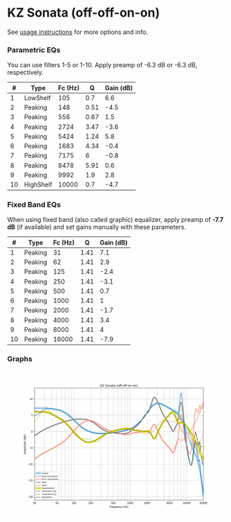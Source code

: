 # KZ Sonata (off-off-on-on)
See [usage instructions](https://github.com/jaakkopasanen/AutoEq#usage) for more options and info.

### Parametric EQs
You can use filters 1-5 or 1-10. Apply preamp of -6.3 dB or -6.3 dB, respectively.

|   # | Type      |   Fc (Hz) |    Q |   Gain (dB) |
|-----|-----------|-----------|------|-------------|
|   1 | LowShelf  |       105 | 0.7  |         6.6 |
|   2 | Peaking   |       148 | 0.51 |        -4.5 |
|   3 | Peaking   |       556 | 0.67 |         1.5 |
|   4 | Peaking   |      2724 | 3.47 |        -3.6 |
|   5 | Peaking   |      5424 | 1.24 |         5.8 |
|   6 | Peaking   |      1683 | 4.34 |        -0.4 |
|   7 | Peaking   |      7175 | 6    |        -0.8 |
|   8 | Peaking   |      8478 | 5.91 |         0.6 |
|   9 | Peaking   |      9992 | 1.9  |         2.8 |
|  10 | HighShelf |     10000 | 0.7  |        -4.7 |

### Fixed Band EQs
When using fixed band (also called graphic) equalizer, apply preamp of **-7.7 dB** (if available) and set gains manually with these parameters.

|   # | Type    |   Fc (Hz) |    Q |   Gain (dB) |
|-----|---------|-----------|------|-------------|
|   1 | Peaking |        31 | 1.41 |         7.1 |
|   2 | Peaking |        62 | 1.41 |         2.9 |
|   3 | Peaking |       125 | 1.41 |        -2.4 |
|   4 | Peaking |       250 | 1.41 |        -3.1 |
|   5 | Peaking |       500 | 1.41 |         0.7 |
|   6 | Peaking |      1000 | 1.41 |         1   |
|   7 | Peaking |      2000 | 1.41 |        -1.7 |
|   8 | Peaking |      4000 | 1.41 |         3.4 |
|   9 | Peaking |      8000 | 1.41 |         4   |
|  10 | Peaking |     16000 | 1.41 |        -7.9 |

### Graphs
![](./KZ%20Sonata%20(off-off-on-on).png)
